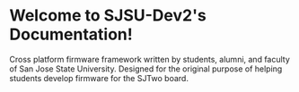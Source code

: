 # Welcome to SJSU-Dev2's Documentation!

Cross platform firmware framework written by students, alumni, and faculty of
San Jose State University. Designed for the original purpose of helping students
develop firmware for the SJTwo board.